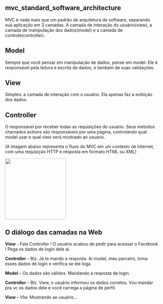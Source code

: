 ## mvc_standard_software_architecture

MVC é nada mais que um padrão de arquitetura de software, separando sua aplicação em 3 camadas. A camada de interação do usuário(view), a camada de manipulação dos dados(model) e a camada de controle(controller).

## Model

Sempre que você pensar em manipulação de dados, pense em model. Ele é responsável pela leitura e escrita de dados, e também de suas validações.

## View

Simples: a camada de interação com o usuário. Ela apenas faz a exibição dos dados.

## Controller

O responsável por receber todas as requisições do usuário. Seus métodos chamados actions são responsáveis por uma página, controlando qual model usar e qual view será mostrado ao usuário.

(A imagem abaixo representa o fluxo do MVC em um contexto de Internet, com uma requisição HTTP e resposta em formato HTML ou XML)


<a href="https://rubytogether.org/"><img src="https://rubytogether.org/images/rubies.svg" width=200></a><br/>

## O diálogo das camadas na Web

**View** - Fala Controller ! O usuário acabou de pedir para acessar o Facebook ! Pega os dados de login dele ai.

**Controller** – Blz. Já te mando a resposta. Ai model, meu parceiro, toma esses dados de login e verifica se ele loga.

**Model** – Os dados são válidos. Mandando a resposta de login.

**Controller** – Blz. View, o usuário informou os dados corretos. Vou mandar pra vc os dados dele e você carrega a página de perfil.

**View** – Vlw. Mostrando ao usuário…
